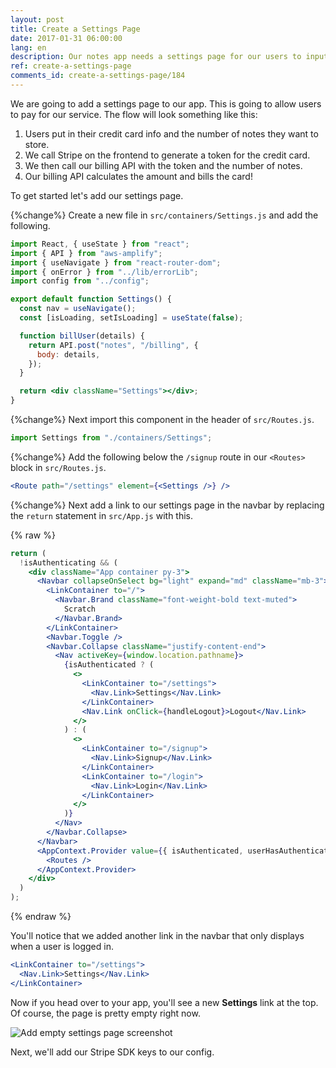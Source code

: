 ```yaml
---
layout: post
title: Create a Settings Page
date: 2017-01-31 06:00:00
lang: en
description: Our notes app needs a settings page for our users to input their credit card details and sign up for a pricing plan.
ref: create-a-settings-page
comments_id: create-a-settings-page/184
---
```


We are going to add a settings page to our app. This is going to allow users to pay for our service. The flow will look something like this:

1. Users put in their credit card info and the number of notes they want to store.
2. We call Stripe on the frontend to generate a token for the credit card.
3. We then call our billing API with the token and the number of notes.
4. Our billing API calculates the amount and bills the card!

To get started let's add our settings page.

{%change%} Create a new file in `src/containers/Settings.js` and add the following.

```jsx
import React, { useState } from "react";
import { API } from "aws-amplify";
import { useNavigate } from "react-router-dom";
import { onError } from "../lib/errorLib";
import config from "../config";

export default function Settings() {
  const nav = useNavigate();
  const [isLoading, setIsLoading] = useState(false);

  function billUser(details) {
    return API.post("notes", "/billing", {
      body: details,
    });
  }

  return <div className="Settings"></div>;
}
```

{%change%} Next import this component in the header of `src/Routes.js`.

```js
import Settings from "./containers/Settings";
```

{%change%} Add the following below the `/signup` route in our `<Routes>` block in `src/Routes.js`.

```jsx
<Route path="/settings" element={<Settings />} />
```

{%change%} Next add a link to our settings page in the navbar by replacing the `return` statement in `src/App.js` with this.

{% raw %}

```jsx
return (
  !isAuthenticating && (
    <div className="App container py-3">
      <Navbar collapseOnSelect bg="light" expand="md" className="mb-3">
        <LinkContainer to="/">
          <Navbar.Brand className="font-weight-bold text-muted">
            Scratch
          </Navbar.Brand>
        </LinkContainer>
        <Navbar.Toggle />
        <Navbar.Collapse className="justify-content-end">
          <Nav activeKey={window.location.pathname}>
            {isAuthenticated ? (
              <>
                <LinkContainer to="/settings">
                  <Nav.Link>Settings</Nav.Link>
                </LinkContainer>
                <Nav.Link onClick={handleLogout}>Logout</Nav.Link>
              </>
            ) : (
              <>
                <LinkContainer to="/signup">
                  <Nav.Link>Signup</Nav.Link>
                </LinkContainer>
                <LinkContainer to="/login">
                  <Nav.Link>Login</Nav.Link>
                </LinkContainer>
              </>
            )}
          </Nav>
        </Navbar.Collapse>
      </Navbar>
      <AppContext.Provider value={{ isAuthenticated, userHasAuthenticated }}>
        <Routes />
      </AppContext.Provider>
    </div>
  )
);
```

{% endraw %}

You'll notice that we added another link in the navbar that only displays when a user is logged in.

```jsx
<LinkContainer to="/settings">
  <Nav.Link>Settings</Nav.Link>
</LinkContainer>
```

Now if you head over to your app, you'll see a new **Settings** link at the top. Of course, the page is pretty empty right now.

![Add empty settings page screenshot](/assets/part2/add-empty-settings-page.png)

Next, we'll add our Stripe SDK keys to our config.
